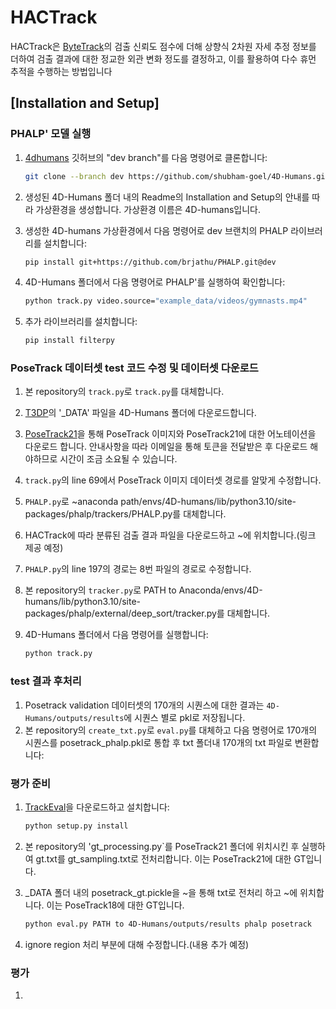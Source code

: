 # HACTrack

HACTrack은 [ByteTrack](https://github.com/ifzhang/ByteTrack)의 검출 신뢰도 점수에 더해 상향식 2차원 자세 추정 정보를 더하여 검출 결과에 대한 정교한 외관 변화 정도를 결정하고, 이를 활용하여 다수 휴먼 추적을 수행하는 방법입니다

## [Installation and Setup]
### PHALP' 모델 실행

1. [4dhumans](https://github.com/shubham-goel/4D-Humans) 깃허브의 "dev branch"를 다음 명령어로 클론합니다:

    ```bash
    git clone --branch dev https://github.com/shubham-goel/4D-Humans.git
    ```

2. 생성된 4D-Humans 폴더 내의 Readme의 Installation and Setup의 안내를 따라 가상환경을 생성합니다. 가상환경 이름은 4D-humans입니다.

3. 생성한 4D-humans 가상환경에서 다음 명령어로 dev 브랜치의 PHALP 라이브러리를 설치합니다:

    ```bash
    pip install git+https://github.com/brjathu/PHALP.git@dev
    ```

4. 4D-Humans 폴더에서 다음 명령어로 PHALP'를 실행하여 확인합니다:

    ```bash
    python track.py video.source="example_data/videos/gymnasts.mp4"
    ```

5. 추가 라이브러리를 설치합니다:

    ```bash
    pip install filterpy
    ```

### PoseTrack 데이터셋 test 코드 수정 및 데이터셋 다운로드

1. 본 repository의 `track.py`로 `track.py`를 대체합니다.
2. [T3DP](https://github.com/brjathu/T3DP?tab=readme-ov-file)의 '_DATA' 파일을 4D-Humans 폴더에 다운로드합니다.
3. [PoseTrack21](https://github.com/anDoer/PoseTrack21.git)을 통해 PoseTrack 이미지와 PoseTrack21에 대한 어노테이션을 다운로드 합니다. 안내사항을 따라 이메일을 통해 토큰을 전달받은 후 다운로드 해야하므로 시간이 조금 소요될 수 있습니다.
4. `track.py`의 line 69에서 PoseTrack 이미지 데이터셋 경로를 알맞게 수정합니다.
5. `PHALP.py`로 ~anaconda path/envs/4D-humans/lib/python3.10/site-packages/phalp/trackers/PHALP.py를 대체합니다.
6. HACTrack에 따라 분류된 검출 결과 파일을 다운로드하고 ~에 위치합니다.(링크 제공 예정)
7. `PHALP.py`의 line 197의 경로는 8번 파일의 경로로 수정합니다.
8. 본 repository의 `tracker.py`로 PATH to Anaconda/envs/4D-humans/lib/python3.10/site-packages/phalp/external/deep_sort/tracker.py를 대체합니다.
9. 4D-Humans 폴더에서 다음 명령어를 실행합니다:

    ```bash
    python track.py
    ```

### test 결과 후처리

1. Posetrack validation 데이터셋의 170개의 시퀀스에 대한 결과는 `4D-Humans/outputs/results`에 시퀀스 별로 pkl로 저장됩니다.
2. 본 repository의 `create_txt.py`로 `eval.py`를 대체하고 다음 명령어로 170개의 시퀀스를 posetrack_phalp.pkl로 통합 후 txt 폴더내 170개의 txt 파일로 변환합니다:

### 평가 준비 
1. [TrackEval](https://github.com/JonathonLuiten/TrackEval.git)을 다운로드하고 설치합니다:

    ```bash
    python setup.py install
    ```
2. 본 repository의 'gt_processing.py`를 PoseTrack21 폴더에 위치시킨 후 실행하여 gt.txt를 gt_sampling.txt로 전처리합니다. 이는 PoseTrack21에 대한 GT입니다.
3. _DATA 폴더 내의 posetrack_gt.pickle을 ~을 통해 txt로 전처리 하고 ~에 위치합니다. 이는 PoseTrack18에 대한 GT입니다.

    ```bash
    python eval.py PATH to 4D-Humans/outputs/results phalp posetrack
    ```

6. ignore region 처리 부분에 대해 수정합니다.(내용 추가 예정)

### 평가 
1. 
